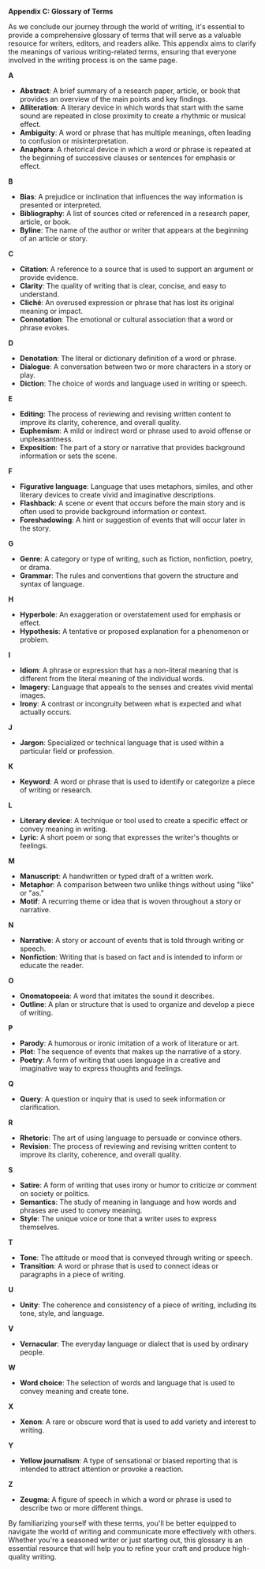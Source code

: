 <p><strong>Appendix C: Glossary of Terms</strong></p>

<p>As we conclude our journey through the world of writing, it's essential to provide a comprehensive glossary of terms that will serve as a valuable resource for writers, editors, and readers alike. This appendix aims to clarify the meanings of various writing-related terms, ensuring that everyone involved in the writing process is on the same page.</p>

<p><strong>A</strong></p>

<ul>
<li><strong>Abstract</strong>: A brief summary of a research paper, article, or book that provides an overview of the main points and key findings.</li>
<li><strong>Alliteration</strong>: A literary device in which words that start with the same sound are repeated in close proximity to create a rhythmic or musical effect.</li>
<li><strong>Ambiguity</strong>: A word or phrase that has multiple meanings, often leading to confusion or misinterpretation.</li>
<li><strong>Anaphora</strong>: A rhetorical device in which a word or phrase is repeated at the beginning of successive clauses or sentences for emphasis or effect.</li>
</ul>

<p><strong>B</strong></p>

<ul>
<li><strong>Bias</strong>: A prejudice or inclination that influences the way information is presented or interpreted.</li>
<li><strong>Bibliography</strong>: A list of sources cited or referenced in a research paper, article, or book.</li>
<li><strong>Byline</strong>: The name of the author or writer that appears at the beginning of an article or story.</li>
</ul>

<p><strong>C</strong></p>

<ul>
<li><strong>Citation</strong>: A reference to a source that is used to support an argument or provide evidence.</li>
<li><strong>Clarity</strong>: The quality of writing that is clear, concise, and easy to understand.</li>
<li><strong>Cliché</strong>: An overused expression or phrase that has lost its original meaning or impact.</li>
<li><strong>Connotation</strong>: The emotional or cultural association that a word or phrase evokes.</li>
</ul>

<p><strong>D</strong></p>

<ul>
<li><strong>Denotation</strong>: The literal or dictionary definition of a word or phrase.</li>
<li><strong>Dialogue</strong>: A conversation between two or more characters in a story or play.</li>
<li><strong>Diction</strong>: The choice of words and language used in writing or speech.</li>
</ul>

<p><strong>E</strong></p>

<ul>
<li><strong>Editing</strong>: The process of reviewing and revising written content to improve its clarity, coherence, and overall quality.</li>
<li><strong>Euphemism</strong>: A mild or indirect word or phrase used to avoid offense or unpleasantness.</li>
<li><strong>Exposition</strong>: The part of a story or narrative that provides background information or sets the scene.</li>
</ul>

<p><strong>F</strong></p>

<ul>
<li><strong>Figurative language</strong>: Language that uses metaphors, similes, and other literary devices to create vivid and imaginative descriptions.</li>
<li><strong>Flashback</strong>: A scene or event that occurs before the main story and is often used to provide background information or context.</li>
<li><strong>Foreshadowing</strong>: A hint or suggestion of events that will occur later in the story.</li>
</ul>

<p><strong>G</strong></p>

<ul>
<li><strong>Genre</strong>: A category or type of writing, such as fiction, nonfiction, poetry, or drama.</li>
<li><strong>Grammar</strong>: The rules and conventions that govern the structure and syntax of language.</li>
</ul>

<p><strong>H</strong></p>

<ul>
<li><strong>Hyperbole</strong>: An exaggeration or overstatement used for emphasis or effect.</li>
<li><strong>Hypothesis</strong>: A tentative or proposed explanation for a phenomenon or problem.</li>
</ul>

<p><strong>I</strong></p>

<ul>
<li><strong>Idiom</strong>: A phrase or expression that has a non-literal meaning that is different from the literal meaning of the individual words.</li>
<li><strong>Imagery</strong>: Language that appeals to the senses and creates vivid mental images.</li>
<li><strong>Irony</strong>: A contrast or incongruity between what is expected and what actually occurs.</li>
</ul>

<p><strong>J</strong></p>

<ul>
<li><strong>Jargon</strong>: Specialized or technical language that is used within a particular field or profession.</li>
</ul>

<p><strong>K</strong></p>

<ul>
<li><strong>Keyword</strong>: A word or phrase that is used to identify or categorize a piece of writing or research.</li>
</ul>

<p><strong>L</strong></p>

<ul>
<li><strong>Literary device</strong>: A technique or tool used to create a specific effect or convey meaning in writing.</li>
<li><strong>Lyric</strong>: A short poem or song that expresses the writer's thoughts or feelings.</li>
</ul>

<p><strong>M</strong></p>

<ul>
<li><strong>Manuscript</strong>: A handwritten or typed draft of a written work.</li>
<li><strong>Metaphor</strong>: A comparison between two unlike things without using "like" or "as."</li>
<li><strong>Motif</strong>: A recurring theme or idea that is woven throughout a story or narrative.</li>
</ul>

<p><strong>N</strong></p>

<ul>
<li><strong>Narrative</strong>: A story or account of events that is told through writing or speech.</li>
<li><strong>Nonfiction</strong>: Writing that is based on fact and is intended to inform or educate the reader.</li>
</ul>

<p><strong>O</strong></p>

<ul>
<li><strong>Onomatopoeia</strong>: A word that imitates the sound it describes.</li>
<li><strong>Outline</strong>: A plan or structure that is used to organize and develop a piece of writing.</li>
</ul>

<p><strong>P</strong></p>

<ul>
<li><strong>Parody</strong>: A humorous or ironic imitation of a work of literature or art.</li>
<li><strong>Plot</strong>: The sequence of events that makes up the narrative of a story.</li>
<li><strong>Poetry</strong>: A form of writing that uses language in a creative and imaginative way to express thoughts and feelings.</li>
</ul>

<p><strong>Q</strong></p>

<ul>
<li><strong>Query</strong>: A question or inquiry that is used to seek information or clarification.</li>
</ul>

<p><strong>R</strong></p>

<ul>
<li><strong>Rhetoric</strong>: The art of using language to persuade or convince others.</li>
<li><strong>Revision</strong>: The process of reviewing and revising written content to improve its clarity, coherence, and overall quality.</li>
</ul>

<p><strong>S</strong></p>

<ul>
<li><strong>Satire</strong>: A form of writing that uses irony or humor to criticize or comment on society or politics.</li>
<li><strong>Semantics</strong>: The study of meaning in language and how words and phrases are used to convey meaning.</li>
<li><strong>Style</strong>: The unique voice or tone that a writer uses to express themselves.</li>
</ul>

<p><strong>T</strong></p>

<ul>
<li><strong>Tone</strong>: The attitude or mood that is conveyed through writing or speech.</li>
<li><strong>Transition</strong>: A word or phrase that is used to connect ideas or paragraphs in a piece of writing.</li>
</ul>

<p><strong>U</strong></p>

<ul>
<li><strong>Unity</strong>: The coherence and consistency of a piece of writing, including its tone, style, and language.</li>
</ul>

<p><strong>V</strong></p>

<ul>
<li><strong>Vernacular</strong>: The everyday language or dialect that is used by ordinary people.</li>
</ul>

<p><strong>W</strong></p>

<ul>
<li><strong>Word choice</strong>: The selection of words and language that is used to convey meaning and create tone.</li>
</ul>

<p><strong>X</strong></p>

<ul>
<li><strong>Xenon</strong>: A rare or obscure word that is used to add variety and interest to writing.</li>
</ul>

<p><strong>Y</strong></p>

<ul>
<li><strong>Yellow journalism</strong>: A type of sensational or biased reporting that is intended to attract attention or provoke a reaction.</li>
</ul>

<p><strong>Z</strong></p>

<ul>
<li><strong>Zeugma</strong>: A figure of speech in which a word or phrase is used to describe two or more different things.</li>
</ul>

<p>By familiarizing yourself with these terms, you'll be better equipped to navigate the world of writing and communicate more effectively with others. Whether you're a seasoned writer or just starting out, this glossary is an essential resource that will help you to refine your craft and produce high-quality writing.</p>
